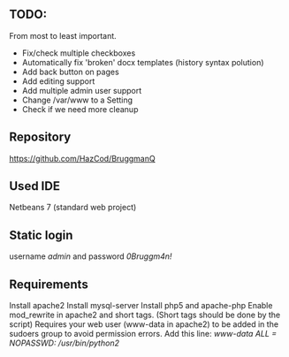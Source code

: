 TODO:
-------
From most to least important.
- Fix/check multiple checkboxes
- Automatically fix 'broken' docx templates (history syntax polution)
- Add back button on pages
- Add editing support
- Add multiple admin user support
- Change /var/www to a Setting
- Check if we need more cleanup

Repository
-----------
https://github.com/HazCod/BruggmanQ

Used IDE
-----------
Netbeans 7 (standard web project)

Static login
--------------
username *admin* and password *0Bruggm4n!*

Requirements
--------------
Install apache2
Install mysql-server
Install php5 and apache-php
Enable mod_rewrite in apache2 and short tags. (Short tags should be done by the script)
Requires your web user (www-data in apache2) to be added in the sudoers group to avoid permission errors.
Add this line: *www-data ALL = NOPASSWD: /usr/bin/python2*
